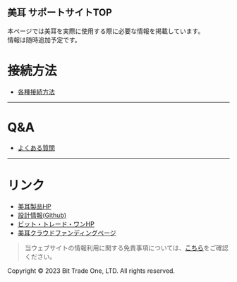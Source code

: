 <!--[![BTO-logo](https://bit-trade-one.co.jp/wp/wp-content/uploads/2022/05/logo.png)](https://bit-trade-one.co.jp/)  
  
<br>
<b><span style="color: #FF5447;">美耳サポートページTOP</span></b>

------>

<head>
<link rel="stylesheet" href="style.css">
</head>

## 美耳 サポートサイトTOP  

本ページでは美耳を実際に使用する際に必要な情報を掲載しています。  
情報は随時追加予定です。  

# 接続方法

- [各種接続方法](02Connect.md)
  
<!--
# 関連ツール
## OBS設定方法
- [Link](1000_Connect_TASCAM_DR-07X.md)

-->


----


# Q&A

- [よくある質問](1100_FAQ.md)

---

# リンク

- [美耳製品HP](https://bit-trade-one.co.jp/bimimi/)
- [設計情報(Github)](https://github.com/bit-trade-one/ADBMM)
- [ビット・トレード・ワンHP](https://bit-trade-one.co.jp/)
- [美耳クラウドファンディングページ](https://camp-fire.jp/projects/view/623002?list=technology_popular)

>当ウェブサイトの情報利用に関する免責事項については、[こちら](04disclaimer)をご確認ください。

  <footer>
    <p>Copyright © 2023 Bit Trade One, LTD. All rights reserved.</p>
  </footer>
